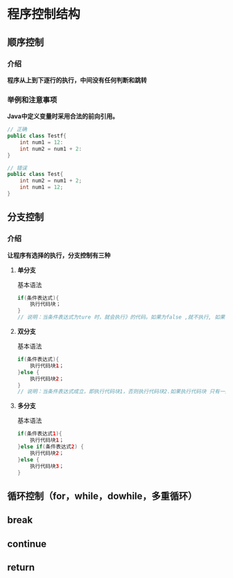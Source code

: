 # 程序控制结构

## 顺序控制

### 介绍

**程序从上到下逐行的执行，中间没有任何判断和跳转**

### 举例和注意事项

**Java中定义变量时采用合法的前向引用。**

```java
// 正确
public class Testf{
    int num1 = 12:
	int num2 = num1 + 2:
}

// 错误
public class Test{
    int num2 = num1 + 2;
    int num1 = 12;
}

```





## 分支控制

### 介绍

**让程序有选择的执行，分支控制有三种**

1. **单分支**

   基本语法

   ```java
   if(条件表达式){
       执行代码块；
   }
   // 说明：当条件表达式为ture 时，就会执行》的代码。如果为false ,就不执行, 如果 {} 中只有一条语句，则可以不用 {},建议写上 {}
   ```

2. **双分支**

   基本语法

   ```java
   if(条件表达式){
       执行代码块1；
   }else {
       执行代码块2；
   }
   // 说明：当条件表达式成立，即执行代码块1，否则执行代码块2.如果执行代码块 只有一条语句，则{}可以省略，否则，不能省略
   ```

3. **多分支**

   基本语法

   ```java
   if(条件表达式1){
       执行代码块1；
   }else if(条件表达式2) {
       执行代码块2；
   }else {
       执行代码块3；
   }
   ```

   

## 循环控制（for，while，dowhile，多重循环）

## break

## continue

## return

